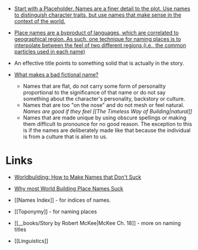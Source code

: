 * [Start with a Placeholder. Names are a finer detail to the plot. Use names to distinguish character traits, but use names that make sense in the context of the world.](https://www.youtube.com/watch?v=-5fjlhJSVbE)
* [Place names are a byproduct of languages, which are correlated to geographical region. As such, one technique for naming places is to interpolate between the feel of two different regions (i.e., the common particles used in each name) ](https://www.youtube.com/watch?v=IFwTfCUY7x8)
* An effective title points to something solid that is actually in the story.

* [What makes a bad fictional name?](https://www.youtube.com/watch?v=ffD_zx3HXoc&list=WL&index=15&t=10s)
	* Names that are flat, do not carry some form of personality proportional to the significance of that name or do not say something about the character's personality, backstory or culture.
	* Names that are too "on the nose" and do not mesh or feel natural. *Names are good if they feel [[The Timeless Way of Building|natural]]* 
	* Names that are made unique by using obscure spellings or making them difficult to pronounce for no good reason. The exception to this is if the names are deliberately made like that because the individual is from a culture that is alien to us.
# Links
* [Worldbuilding: How to Make Names that Don't Suck](https://www.youtube.com/watch?v=-5fjlhJSVbE)
* [Why most World Building Place Names Suck](https://www.youtube.com/watch?v=IFwTfCUY7x8)

* [[Names Index]]  - for indices of names.
* [[Toponymy]] - for naming places
* [[__books/Story by Robert McKee|McKee Ch. 18]] - more on naming titles
* [[Linguistics]]
